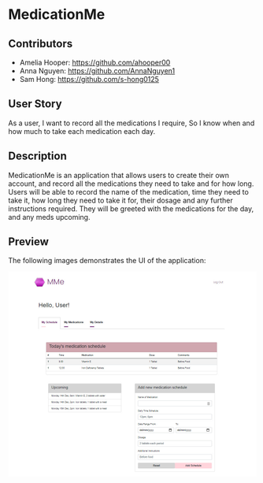 # MedicationMe

## Contributors

- Amelia Hooper: https://github.com/ahooper00
- Anna Nguyen: https://github.com/AnnaNguyen1
- Sam Hong: https://github.com/s-hong0125

## User Story

As a user,
I want to record all the medications I require,
So I know when and how much to take each medication each day.

## Description

MedicationMe is an application that allows users to create their own account, and record all the medications they need to take and for how long. Users will be able to record the name of the medication, time they need to take it, how long they need to take it for, their dosage and any further instructions required. They will be greeted with the medications for the day, and any meds upcoming.

## Preview

The following images demonstrates the UI of the application:

![Profile page](./public/images/profile.jpg)
